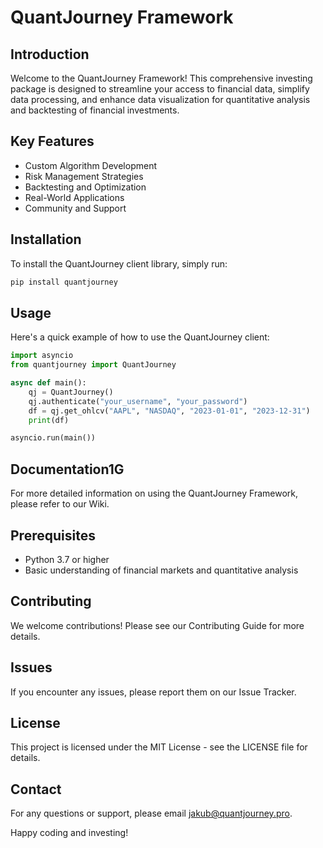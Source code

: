 # QuantJourney Framework

## Introduction

Welcome to the QuantJourney Framework! This comprehensive investing package is designed to streamline your access to financial data, simplify data processing, and enhance data visualization for quantitative analysis and backtesting of financial investments.

## Key Features

- Custom Algorithm Development
- Risk Management Strategies
- Backtesting and Optimization
- Real-World Applications
- Community and Support

## Installation

To install the QuantJourney client library, simply run:

```bash
pip install quantjourney
```

## Usage

Here's a quick example of how to use the QuantJourney client:

```python
import asyncio
from quantjourney import QuantJourney

async def main():
    qj = QuantJourney()
    qj.authenticate("your_username", "your_password")
    df = qj.get_ohlcv("AAPL", "NASDAQ", "2023-01-01", "2023-12-31")
    print(df)

asyncio.run(main())
```

## Documentation1G

For more detailed information on using the QuantJourney Framework, please refer to our Wiki.

## Prerequisites

- Python 3.7 or higher
- Basic understanding of financial markets and quantitative analysis

## Contributing

We welcome contributions! Please see our Contributing Guide for more details.

## Issues

If you encounter any issues, please report them on our Issue Tracker.

## License

This project is licensed under the MIT License - see the LICENSE file for details.

## Contact

For any questions or support, please email jakub@quantjourney.pro.

Happy coding and investing!